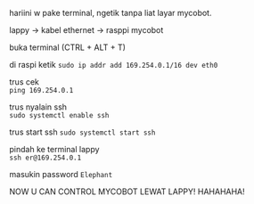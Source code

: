 hariini w pake terminal, ngetik tanpa liat layar mycobot.


lappy -> kabel ethernet -> rasppi mycobot  

buka terminal (CTRL + ALT + T)  

di raspi ketik 
`sudo ip addr add 169.254.0.1/16 dev eth0`

trus cek  
`ping 169.254.0.1`

trus nyalain ssh  
`sudo systemctl enable ssh`

trus start ssh
`sudo systemctl start ssh`  

pindah ke terminal lappy  
`ssh er@169.254.0.1`  

masukin password
`Elephant`

NOW U CAN CONTROL MYCOBOT LEWAT LAPPY! HAHAHAHA!
